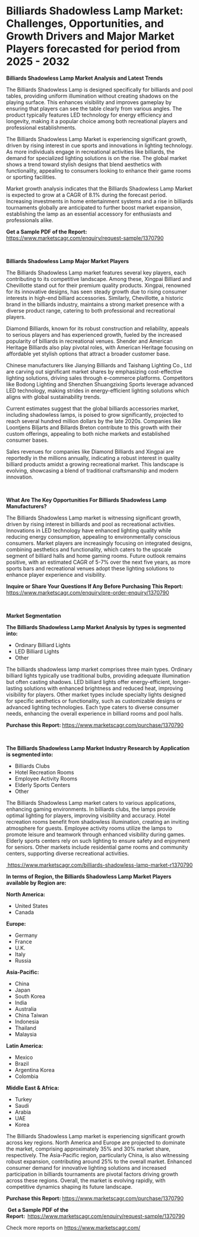 <p><h1>Billiards Shadowless Lamp Market: Challenges, Opportunities, and Growth Drivers and Major Market Players forecasted for period from 2025 - 2032</h1></p><p><strong>Billiards Shadowless Lamp Market Analysis and Latest Trends</strong></p>
<p><p>The Billiards Shadowless Lamp is designed specifically for billiards and pool tables, providing uniform illumination without creating shadows on the playing surface. This enhances visibility and improves gameplay by ensuring that players can see the table clearly from various angles. The product typically features LED technology for energy efficiency and longevity, making it a popular choice among both recreational players and professional establishments.</p><p>The Billiards Shadowless Lamp Market is experiencing significant growth, driven by rising interest in cue sports and innovations in lighting technology. As more individuals engage in recreational activities like billiards, the demand for specialized lighting solutions is on the rise. The global market shows a trend toward stylish designs that blend aesthetics with functionality, appealing to consumers looking to enhance their game rooms or sporting facilities.</p><p>Market growth analysis indicates that the Billiards Shadowless Lamp Market is expected to grow at a CAGR of 8.1% during the forecast period. Increasing investments in home entertainment systems and a rise in billiards tournaments globally are anticipated to further boost market expansion, establishing the lamp as an essential accessory for enthusiasts and professionals alike.</p></p>
<p><strong>Get a Sample PDF of the Report:&nbsp;</strong> <a href="https://www.marketscagr.com/enquiry/request-sample/1370790?utm_campaign=3166&utm_medium=2&utm_source=Github&utm_content=ia&utm_term=22032025&utm_id=billiards-shadowless-lamp">https://www.marketscagr.com/enquiry/request-sample/1370790</a></p>
<p>&nbsp;</p>
<p><strong>Billiards Shadowless Lamp Major Market Players</strong></p>
<p><p>The Billiards Shadowless Lamp market features several key players, each contributing to its competitive landscape. Among these, Xingpai Billiard and Chevillotte stand out for their premium quality products. Xingpai, renowned for its innovative designs, has seen steady growth due to rising consumer interests in high-end billiard accessories. Similarly, Chevillotte, a historic brand in the billiards industry, maintains a strong market presence with a diverse product range, catering to both professional and recreational players.</p><p>Diamond Billiards, known for its robust construction and reliability, appeals to serious players and has experienced growth, fueled by the increased popularity of billiards in recreational venues. Shender and American Heritage Billiards also play pivotal roles, with American Heritage focusing on affordable yet stylish options that attract a broader customer base.</p><p>Chinese manufacturers like Jianying Billiards and Taishang Lighting Co., Ltd are carving out significant market shares by emphasizing cost-effective lighting solutions, driving sales through e-commerce platforms. Competitors like Bodong Lighting and Shenzhen Shuangzixing Sports leverage advanced LED technology, making strides in energy-efficient lighting solutions which aligns with global sustainability trends.</p><p>Current estimates suggest that the global billiards accessories market, including shadowless lamps, is poised to grow significantly, projected to reach several hundred million dollars by the late 2020s. Companies like Loontjens Biljarts and Billards Breton contribute to this growth with their custom offerings, appealing to both niche markets and established consumer bases.</p><p>Sales revenues for companies like Diamond Billiards and Xingpai are reportedly in the millions annually, indicating a robust interest in quality billiard products amidst a growing recreational market. This landscape is evolving, showcasing a blend of traditional craftsmanship and modern innovation.</p></p>
<p>&nbsp;</p>
<p><strong>What Are The Key Opportunities For Billiards Shadowless Lamp Manufacturers?</strong></p>
<p><p>The Billiards Shadowless Lamp market is witnessing significant growth, driven by rising interest in billiards and pool as recreational activities. Innovations in LED technology have enhanced lighting quality while reducing energy consumption, appealing to environmentally conscious consumers. Market players are increasingly focusing on integrated designs, combining aesthetics and functionality, which caters to the upscale segment of billiard halls and home gaming rooms. Future outlook remains positive, with an estimated CAGR of 5-7% over the next five years, as more sports bars and recreational venues adopt these lighting solutions to enhance player experience and visibility.</p></p>
<p><strong>Inquire or Share Your Questions If Any Before Purchasing This Report:</strong> <a href="https://www.marketscagr.com/enquiry/pre-order-enquiry/1370790?utm_campaign=3166&utm_medium=2&utm_source=Github&utm_content=ia&utm_term=22032025&utm_id=billiards-shadowless-lamp">https://www.marketscagr.com/enquiry/pre-order-enquiry/1370790</a></p>
<p>&nbsp;</p>
<p><strong>Market Segmentation</strong></p>
<p><strong>The Billiards Shadowless Lamp Market Analysis by types is segmented into:</strong></p>
<p><ul><li>Ordinary Billiard Lights</li><li>LED Billiard Lights</li><li>Other</li></ul></p>
<p><p>The billiards shadowless lamp market comprises three main types. Ordinary billiard lights typically use traditional bulbs, providing adequate illumination but often casting shadows. LED billiard lights offer energy-efficient, longer-lasting solutions with enhanced brightness and reduced heat, improving visibility for players. Other market types include specialty lights designed for specific aesthetics or functionality, such as customizable designs or advanced lighting technologies. Each type caters to diverse consumer needs, enhancing the overall experience in billiard rooms and pool halls.</p></p>
<p><strong>Purchase this Report:&nbsp;</strong><a href="https://www.marketscagr.com/purchase/1370790?utm_campaign=3166&utm_medium=2&utm_source=Github&utm_content=ia&utm_term=22032025&utm_id=billiards-shadowless-lamp">https://www.marketscagr.com/purchase/1370790</a></p>
<p>&nbsp;</p>
<p><strong>The Billiards Shadowless Lamp Market Industry Research by Application is segmented into:</strong></p>
<p><ul><li>Billiards Clubs</li><li>Hotel Recreation Rooms</li><li>Employee Activity Rooms</li><li>Elderly Sports Centers</li><li>Other</li></ul></p>
<p><p>The Billiards Shadowless Lamp market caters to various applications, enhancing gaming environments. In billiards clubs, the lamps provide optimal lighting for players, improving visibility and accuracy. Hotel recreation rooms benefit from shadowless illumination, creating an inviting atmosphere for guests. Employee activity rooms utilize the lamps to promote leisure and teamwork through enhanced visibility during games. Elderly sports centers rely on such lighting to ensure safety and enjoyment for seniors. Other markets include residential game rooms and community centers, supporting diverse recreational activities.</p></p>
<p><a href="https://www.marketscagr.com/billiards-shadowless-lamp-market-r1370790?utm_campaign=3166&utm_medium=2&utm_source=Github&utm_content=ia&utm_term=22032025&utm_id=billiards-shadowless-lamp">&nbsp;https://www.marketscagr.com/billiards-shadowless-lamp-market-r1370790</a></p>
<p><strong>In terms of Region, the Billiards Shadowless Lamp Market Players available by Region are:</strong></p>
<p>
    <p> <strong> North America: </strong>
        <ul>
            <li>United States</li>
            <li>Canada</li>
        </ul>
        </p> 
    <p> <strong> Europe: </strong>
        <ul>
            <li>Germany</li>
            <li>France</li>
            <li>U.K.</li>
            <li>Italy</li>
            <li>Russia</li>
        </ul>
        </p> 
    <p> <strong> Asia-Pacific: </strong>
        <ul>
            <li>China</li>
            <li>Japan</li>
            <li>South Korea</li>
            <li>India</li>
            <li>Australia</li>
            <li>China Taiwan</li>
            <li>Indonesia</li>
            <li>Thailand</li>
            <li>Malaysia</li>
        </ul>
        </p> 
    <p> <strong> Latin America: </strong>
        <ul>
            <li>Mexico</li>
            <li>Brazil</li>
            <li>Argentina Korea</li>
            <li>Colombia</li>
        </ul>
        </p> 
    <p> <strong> Middle East & Africa: </strong>
        <ul>
            <li>Turkey</li>
            <li>Saudi</li>
            <li>Arabia</li>
            <li>UAE</li>
            <li>Korea</li>
        </ul>
    </p>
    </p>
<p><p>The Billiards Shadowless Lamp market is experiencing significant growth across key regions. North America and Europe are projected to dominate the market, comprising approximately 35% and 30% market share, respectively. The Asia-Pacific region, particularly China, is also witnessing robust expansion, contributing around 25% to the overall market. Enhanced consumer demand for innovative lighting solutions and increased participation in billiards tournaments are pivotal factors driving growth across these regions. Overall, the market is evolving rapidly, with competitive dynamics shaping its future landscape.</p></p>
<p><strong>Purchase this Report: </strong><a href="https://www.marketscagr.com/purchase/1370790?utm_campaign=3166&utm_medium=2&utm_source=Github&utm_content=ia&utm_term=22032025&utm_id=billiards-shadowless-lamp">https://www.marketscagr.com/purchase/1370790</a></p>
<p>&nbsp;<strong>Get a Sample PDF of the Report:&nbsp;&nbsp;</strong><a href="https://www.marketscagr.com/enquiry/request-sample/1370790?utm_campaign=3166&utm_medium=2&utm_source=Github&utm_content=ia&utm_term=22032025&utm_id=billiards-shadowless-lamp">https://www.marketscagr.com/enquiry/request-sample/1370790</a></p>
<p><strong></strong></p>
<p>Check more reports on <a href="https://www.marketscagr.com/?utm_campaign=3166&utm_medium=2&utm_source=Github&utm_content=ia&utm_term=22032025&utm_id=billiards-shadowless-lamp">https://www.marketscagr.com/</a></p>